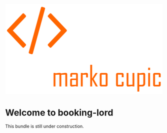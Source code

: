 ![Alt text](src/Resources/public/logo.png?raw=true "logo")


# Welcome to booking-lord
This bundle is still under construction.
